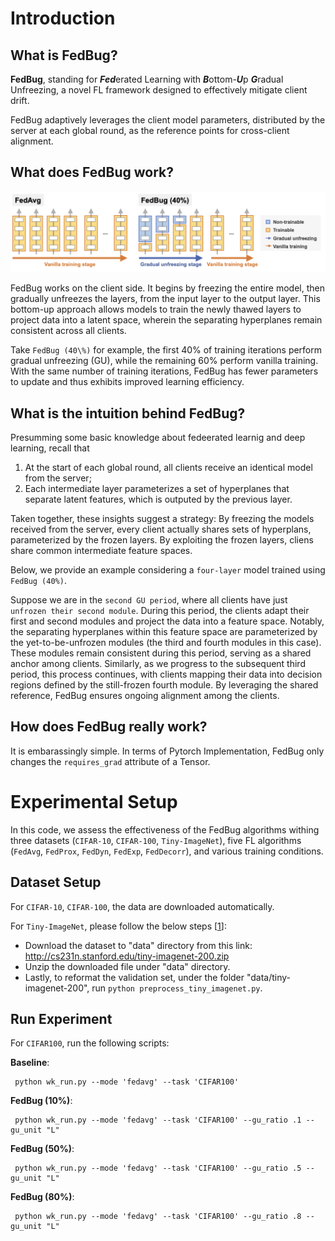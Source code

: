 # Introduction

## What is **FedBug**?
**FedBug**, standing for ***Fed***erated Learning with ***B***ottom-***U***p ***G***radual Unfreezing, a novel FL framework designed to effectively mitigate client drift.

FedBug adaptively leverages the client model parameters, distributed by the server at each global round, as the reference points for cross-client alignment. 

## What does FedBug work?

![alt text](/assets/alg_model.png)

FedBug works on the client side. It begins by freezing the entire model, then gradually unfreezes the layers, from the input layer to the output layer.
This bottom-up approach allows models to train the newly thawed layers to project data into a latent space, wherein the separating hyperplanes remain consistent across all clients. 

Take `FedBug (40\%)` for example, the first 40\% of training iterations perform gradual unfreezing (GU), while the remaining 60\% perform vanilla training. With the same number of training iterations, FedBug has fewer parameters to update and thus exhibits improved learning efficiency.

## What is the intuition behind FedBug?

Presumming some basic knowledge about fedeerated learnig and deep learning,  recall that 
1. At the start of each global round, all clients receive an identical model from the server;
2. Each intermediate layer parameterizes a set of hyperplanes that separate latent features, which is outputed by the previous layer.

Taken together, these insights suggest a strategy: By freezing the models received from the server, every client actually shares sets of hyperplans, parameterized by the frozen layers. By exploiting the frozen layers, cliens share common intermediate feature spaces. 

Below, we provide an example considering a `four-layer` model trained using `FedBug (40%)`.

Suppose we are in the `second GU period`, where all clients have just `unfrozen their second module`. During this period, the clients adapt their first and second modules and project the data into a feature space. Notably, the separating hyperplanes within this feature space are parameterized by the yet-to-be-unfrozen modules (the third and fourth modules in this case). These modules remain consistent during this period, serving as a shared anchor among clients. 
Similarly, as we progress to the subsequent third period, this process continues, with clients mapping their data into decision regions defined by the still-frozen fourth module. By leveraging the shared reference, FedBug ensures ongoing alignment among the clients.

## How does FedBug really work?

It is embarassingly simple. In terms of Pytorch Implementation, FedBug only changes the `requires_grad` attribute of a Tensor. 

# Experimental Setup
In this code, we assess the effectiveness of the FedBug algorithms withing three datasets (`CIFAR-10`, `CIFAR-100`, `Tiny-ImageNet`), five FL algorithms (`FedAvg`, `FedProx`, `FedDyn`, `FedExp`, `FedDecorr`), and various training conditions.

## Dataset Setup

For `CIFAR-10`, `CIFAR-100`, the data are downloaded automatically.

For `Tiny-ImageNet`, please follow the below steps [[1](https://github.com/bytedance/FedDecorr)]:
- Download the dataset to "data" directory from this link: 
http://cs231n.stanford.edu/tiny-imagenet-200.zip
- Unzip the downloaded file under "data" directory.
- Lastly, to reformat the validation set, under the folder "data/tiny-imagenet-200", run `python preprocess_tiny_imagenet.py`.

## Run Experiment

For `CIFAR100`, run the following scripts:

**Baseline**:
    
     python wk_run.py --mode 'fedavg' --task 'CIFAR100'

**FedBug (10%)**:

     python wk_run.py --mode 'fedavg' --task 'CIFAR100' --gu_ratio .1 --gu_unit "L"
     
**FedBug (50%)**:

     python wk_run.py --mode 'fedavg' --task 'CIFAR100' --gu_ratio .5 --gu_unit "L"

**FedBug (80%)**:

     python wk_run.py --mode 'fedavg' --task 'CIFAR100' --gu_ratio .8 --gu_unit "L"
     
